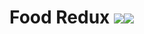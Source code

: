 # Food Redux [![](http://cf.way2muchnoise.eu/versions/food-redux.svg?badge_style=for_the_badge)](https://www.curseforge.com/minecraft/mc-mods/food-redux)[![](http://cf.way2muchnoise.eu/full_food-redux_downloads.svg?badge_style=for_the_badge)](https://www.curseforge.com/minecraft/mc-mods/food-redux)
